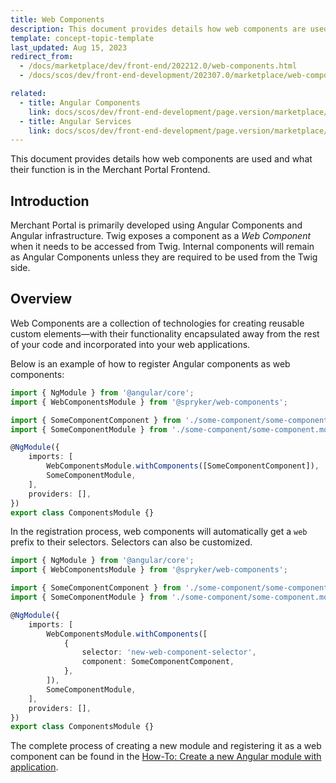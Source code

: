```yaml
---
title: Web Components
description: This document provides details how web components are used and what their function is in the Merchant Portal Frontend.
template: concept-topic-template
last_updated: Aug 15, 2023
redirect_from:
  - /docs/marketplace/dev/front-end/202212.0/web-components.html
  - /docs/scos/dev/front-end-development/202307.0/marketplace/web-components.html

related:
  - title: Angular Components
    link: docs/scos/dev/front-end-development/page.version/marketplace/angular-components.html
  - title: Angular Services
    link: docs/scos/dev/front-end-development/page.version/marketplace/angular-services.html
---
```


This document provides details how web components are used and what their function is in the Merchant Portal Frontend.

## Introduction

Merchant Portal is primarily developed using Angular Components and Angular infrastructure. Twig exposes a component as a *Web Component* when it needs to be accessed from Twig.
Internal components will remain as Angular Components unless they are required to be used from the Twig side.

## Overview

Web Components are a collection of technologies for creating reusable custom elements—with their functionality encapsulated away from the rest of your code and incorporated into your web applications.

Below is an example of how to register Angular components as web components:

```ts
import { NgModule } from '@angular/core';
import { WebComponentsModule } from '@spryker/web-components';

import { SomeComponentComponent } from './some-component/some-component.component';
import { SomeComponentModule } from './some-component/some-component.module';

@NgModule({
    imports: [
        WebComponentsModule.withComponents([SomeComponentComponent]),
        SomeComponentModule,
    ],
    providers: [],
})
export class ComponentsModule {}
```

In the registration process, web components will automatically get a `web` prefix to their selectors. Selectors can also be customized.

```ts
import { NgModule } from '@angular/core';
import { WebComponentsModule } from '@spryker/web-components';

import { SomeComponentComponent } from './some-component/some-component.component';
import { SomeComponentModule } from './some-component/some-component.module';

@NgModule({
    imports: [
        WebComponentsModule.withComponents([
            {
                selector: 'new-web-component-selector',
                component: SomeComponentComponent,
            },
        ]),
        SomeComponentModule,
    ],
    providers: [],
})
export class ComponentsModule {}
```

The complete process of creating a new module and registering it as a web component can be found in the [How-To: Create a new Angular module with application](/docs/scos/dev/tutorials-and-howtos/howtos/howto-create-an-angular-module-with-application.html).
